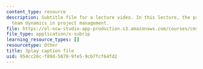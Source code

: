 ```yaml
---
content_type: resource
description: Subtitle file for a lecture video. In this lecture, the professors discuss
  team dynamics in project management.
file: https://ol-ocw-studio-app-production.s3.amazonaws.com/courses/cms-611j-creating-video-games-fall-2014/954cc26cf89d58789fe59cb7fcf64fd2_Av9sFr_NsBU.vtt
file_type: application/x-subrip
learning_resource_types: []
resourcetype: Other
title: 3play caption file
uid: 954cc26c-f89d-5878-9fe5-9cb7fcf64fd2
---
```

